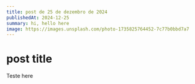 ```yaml
---
title: post de 25 de dezembro de 2024
publishedAt: 2024-12-25
summary: hi, hello here
image: https://images.unsplash.com/photo-1735825764452-7c77b0bbd7a7
---
```


# post title

Teste here